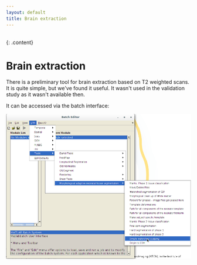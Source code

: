 ```yaml
---
layout: default
title: Brain extraction
---
```

<br>
{: .content}

# Brain extraction

There is a preliminary tool for brain extraction based on T2 weighted
scans. It is quite simple, but we've found it useful. It wasn't used in
the validation study as it wasn't available then.

It can be accessed via the batch interface:

![Brain extraction tool](https://github.com/DevelopmentalImagingMCRI/mantis/raw/gh-pages/img/mantis_scalper.png)

